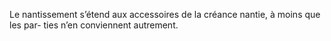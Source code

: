 Le nantissement s’étend aux accessoires de la créance nantie, à moins que les par-
ties n’en conviennent autrement.